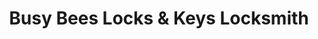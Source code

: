 ---
title: "Busy Bees Locks & Keys Locksmith"
url: /chula-vista/busy-bees-locks-and-keys-locksmith/
shop: locksmith
---